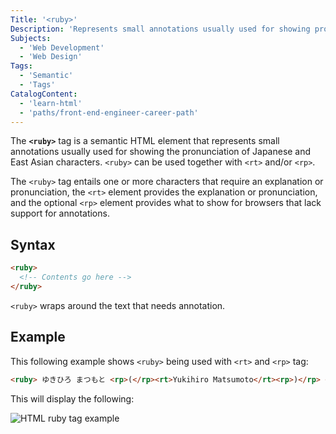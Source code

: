 ```yaml
---
Title: '<ruby>'
Description: 'Represents small annotations usually used for showing pronunciation of Japanese and East Asian characters.'
Subjects:
  - 'Web Development'
  - 'Web Design'
Tags:
  - 'Semantic'
  - 'Tags'
CatalogContent:
  - 'learn-html'
  - 'paths/front-end-engineer-career-path'
---
```


The **`<ruby>`** tag is a semantic HTML element that represents small annotations usually used for showing the pronunciation of Japanese and East Asian characters. `<ruby>` can be used together with `<rt>` and/or `<rp>`.

The `<ruby>` tag entails one or more characters that require an explanation or pronunciation, the `<rt>` element provides the explanation or pronunciation, and the optional `<rp>` element provides what to show for browsers that lack support for annotations.

## Syntax

```html
<ruby>
  <!-- Contents go here -->
</ruby>
```

`<ruby>` wraps around the text that needs annotation.

## Example

This following example shows `<ruby>` being used with `<rt>` and `<rp>` tag:

```html
<ruby> ゆきひろ まつもと <rp>(</rp><rt>Yukihiro Matsumoto</rt><rp>)</rp> </ruby>
```

This will display the following:

![HTML ruby tag example](https://raw.githubusercontent.com/Codecademy/docs/main/media/semantic-html-ruby.png)
